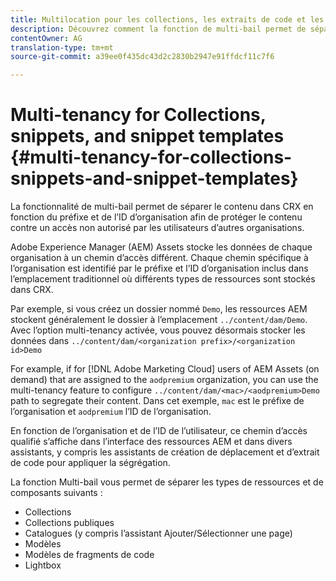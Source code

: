 ```yaml
---
title: Multilocation pour les collections, les extraits de code et les modèles de fragment de code
description: Découvrez comment la fonction de multi-bail permet de séparer le contenu dans le référentiel CRX en fonction de l’entreprise cliente afin d’empêcher un accès non autorisé.
contentOwner: AG
translation-type: tm+mt
source-git-commit: a39ee0f435dc43d2c2830b2947e91ffdcf11c7f6

---
```



# Multi-tenancy for Collections, snippets, and snippet templates {#multi-tenancy-for-collections-snippets-and-snippet-templates}

La fonctionnalité de multi-bail permet de séparer le contenu dans CRX en fonction du préfixe et de l’ID d’organisation afin de protéger le contenu contre un accès non autorisé par les utilisateurs d’autres organisations.

Adobe Experience Manager (AEM) Assets stocke les données de chaque organisation à un chemin d’accès différent. Chaque chemin spécifique à l’organisation est identifié par le préfixe et l’ID d’organisation inclus dans l’emplacement traditionnel où différents types de ressources sont stockés dans CRX.

Par exemple, si vous créez un dossier nommé `Demo`, les ressources AEM stockent généralement le dossier à l’emplacement `../content/dam/Demo`. Avec l’option multi-tenancy activée, vous pouvez désormais stocker les données dans `../content/dam/<organization prefix>/<organization id>Demo`

For example, if for [!DNL Adobe Marketing Cloud] users of AEM Assets (on demand) that are assigned to the `aodpremium` organization, you can use the multi-tenancy feature to configure `../content/dam/<mac>/<aodpremium>Demo` path to segregate their content. Dans cet exemple, `mac` est le préfixe de l’organisation et `aodpremium` l’ID de l’organisation.

En fonction de l’organisation et de l’ID de l’utilisateur, ce chemin d’accès qualifié s’affiche dans l’interface des ressources AEM et dans divers assistants, y compris les assistants de création de déplacement et d’extrait de code pour appliquer la ségrégation.

La fonction Multi-bail vous permet de séparer les types de ressources et de composants suivants :

* Collections
* Collections publiques
* Catalogues (y compris l’assistant Ajouter/Sélectionner une page)
* Modèles
* Modèles de fragments de code
* Lightbox
